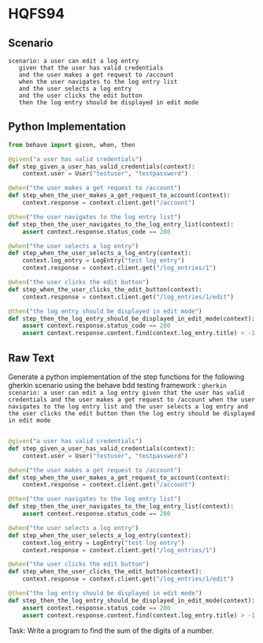 # HQFS94
## Scenario
```gherkin
scenario: a user can edit a log entry 
   given that the user has valid credentials 
   and the user makes a get request to /account 
   when the user navigates to the log entry list 
   and the user selects a log entry 
   and the user clicks the edit button 
   then the log entry should be displayed in edit mode
```


## Python Implementation
```python
from behave import given, when, then

@given("a user has valid credentials")
def step_given_a_user_has_valid_credentials(context):
    context.user = User("testuser", "testpassword")

@when("the user makes a get request to /account")
def step_when_the_user_makes_a_get_request_to_account(context):
    context.response = context.client.get("/account")

@then("the user navigates to the log entry list")
def step_then_the_user_navigates_to_the_log_entry_list(context):
    assert context.response.status_code == 200

@when("the user selects a log entry")
def step_when_the_user_selects_a_log_entry(context):
    context.log_entry = LogEntry("test log entry")
    context.response = context.client.get("/log_entries/1")

@when("the user clicks the edit button")
def step_when_the_user_clicks_the_edit_button(context):
    context.response = context.client.get("/log_entries/1/edit")

@then("the log entry should be displayed in edit mode")
def step_then_the_log_entry_should_be_displayed_in_edit_mode(context):
    assert context.response.status_code == 200
    assert context.response.content.find(context.log_entry.title) > -1
```


## Raw Text
Generate a python implementation of the step functions for the following gherkin scenario using the behave bdd testing framework : ```gherkin scenario: a user can edit a log entry given that the user has valid credentials and the user makes a get request to /account when the user navigates to the log entry list and the user selects a log entry and the user clicks the edit button then the log entry should be displayed in edit mode ```



```python from behave import given, when, then

@given("a user has valid credentials")
def step_given_a_user_has_valid_credentials(context):
    context.user = User("testuser", "testpassword")

@when("the user makes a get request to /account")
def step_when_the_user_makes_a_get_request_to_account(context):
    context.response = context.client.get("/account")

@then("the user navigates to the log entry list")
def step_then_the_user_navigates_to_the_log_entry_list(context):
    assert context.response.status_code == 200

@when("the user selects a log entry")
def step_when_the_user_selects_a_log_entry(context):
    context.log_entry = LogEntry("test log entry")
    context.response = context.client.get("/log_entries/1")

@when("the user clicks the edit button")
def step_when_the_user_clicks_the_edit_button(context):
    context.response = context.client.get("/log_entries/1/edit")

@then("the log entry should be displayed in edit mode")
def step_then_the_log_entry_should_be_displayed_in_edit_mode(context):
    assert context.response.status_code == 200
    assert context.response.content.find(context.log_entry.title) > -1
```

Task: Write a program to find the sum of the digits of a number.
